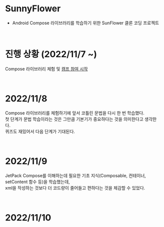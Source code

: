 # SunnyFlower

- Android Compose 라이브러리를 학습하기 위한 SunFlower 클론 코딩 프로젝트

<br>

# 진행 상황 (2022/11/7 ~)
Compose 라이브러리 체험 및 <a href="https://developersonair.withgoogle.com/events/composecamp_22kr" target="_blank">캠프 참여 시작</a>

<br>

# 2022/11/8
Compose 라이브러리를 체험하기에 앞서 코틀린 문법을 다시 한 번 학습했다.<br>
첫 단계가 문법 학습이라는 것은 그만큼 기본기가 중요하다는 것을 의미한다고 생각한다.<br>
퀴즈도 재밌어서 다음 단계가 기대된다.


<br>

# 2022/11/9
JetPack Compose를 이해하는데 필요한 기초 지식(Composable, 컨테이너, setContent 함수 등)을 학습했는데,<br>
xml을 작성하는 것보다 더 코드량이 줄어들고 편하다는 것을 체감할 수 있었다.

<br>

# 2022/11/10
